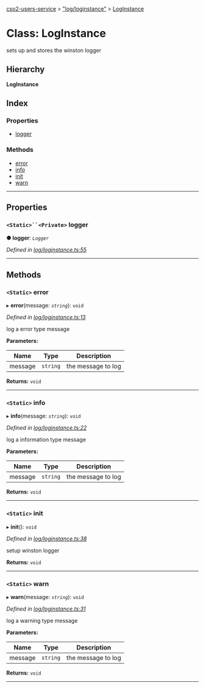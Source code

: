 [cso2-users-service](../README.md) > ["log/loginstance"](../modules/_log_loginstance_.md) > [LogInstance](../classes/_log_loginstance_.loginstance.md)

# Class: LogInstance

sets up and stores the winston logger

## Hierarchy

**LogInstance**

## Index

### Properties

* [logger](_log_loginstance_.loginstance.md#logger)

### Methods

* [error](_log_loginstance_.loginstance.md#error)
* [info](_log_loginstance_.loginstance.md#info)
* [init](_log_loginstance_.loginstance.md#init)
* [warn](_log_loginstance_.loginstance.md#warn)

---

## Properties

<a id="logger"></a>

### `<Static>``<Private>` logger

**● logger**: *`Logger`*

*Defined in [log/loginstance.ts:55](https://github.com/Ochii/cso2-users-service/blob/53e53f9/src/log/loginstance.ts#L55)*

___

## Methods

<a id="error"></a>

### `<Static>` error

▸ **error**(message: *`string`*): `void`

*Defined in [log/loginstance.ts:13](https://github.com/Ochii/cso2-users-service/blob/53e53f9/src/log/loginstance.ts#L13)*

log a error type message

**Parameters:**

| Name | Type | Description |
| ------ | ------ | ------ |
| message | `string` |  the message to log |

**Returns:** `void`

___
<a id="info"></a>

### `<Static>` info

▸ **info**(message: *`string`*): `void`

*Defined in [log/loginstance.ts:22](https://github.com/Ochii/cso2-users-service/blob/53e53f9/src/log/loginstance.ts#L22)*

log a information type message

**Parameters:**

| Name | Type | Description |
| ------ | ------ | ------ |
| message | `string` |  the message to log |

**Returns:** `void`

___
<a id="init"></a>

### `<Static>` init

▸ **init**(): `void`

*Defined in [log/loginstance.ts:38](https://github.com/Ochii/cso2-users-service/blob/53e53f9/src/log/loginstance.ts#L38)*

setup winston logger

**Returns:** `void`

___
<a id="warn"></a>

### `<Static>` warn

▸ **warn**(message: *`string`*): `void`

*Defined in [log/loginstance.ts:31](https://github.com/Ochii/cso2-users-service/blob/53e53f9/src/log/loginstance.ts#L31)*

log a warning type message

**Parameters:**

| Name | Type | Description |
| ------ | ------ | ------ |
| message | `string` |  the message to log |

**Returns:** `void`

___

